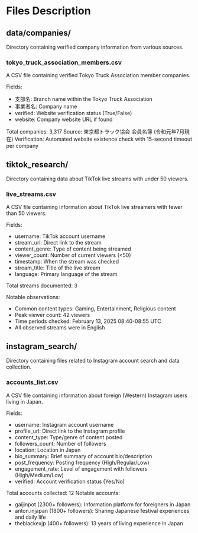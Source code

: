 # Files Description

## data/companies/
Directory containing verified company information from various sources.

### tokyo_truck_association_members.csv
A CSV file containing verified Tokyo Truck Association member companies.

Fields:
- 支部名: Branch name within the Tokyo Truck Association
- 事業者名: Company name
- verified: Website verification status (True/False)
- website: Company website URL if found

Total companies: 3,317
Source: 東京都トラック協会 会員名簿 (令和元年7月現在)
Verification: Automated website existence check with 15-second timeout per company

## tiktok_research/
Directory containing data about TikTok live streams with under 50 viewers.

### live_streams.csv
A CSV file containing information about TikTok live streamers with fewer than 50 viewers.

Fields:
- username: TikTok account username
- stream_url: Direct link to the stream
- content_genre: Type of content being streamed
- viewer_count: Number of current viewers (<50)
- timestamp: When the stream was checked
- stream_title: Title of the live stream
- language: Primary language of the stream

Total streams documented: 3

Notable observations:
- Common content types: Gaming, Entertainment, Religious content
- Peak viewer count: 42 viewers
- Time periods checked: February 13, 2025 08:40-08:55 UTC
- All observed streams were in English

## instagram_search/
Directory containing files related to Instagram account search and data collection.

### accounts_list.csv
A CSV file containing information about foreign (Western) Instagram users living in Japan.

Fields:
- username: Instagram account username
- profile_url: Direct link to the Instagram profile
- content_type: Type/genre of content posted
- followers_count: Number of followers
- location: Location in Japan
- bio_summary: Brief summary of account bio/description
- post_frequency: Posting frequency (High/Regular/Low)
- engagement_rate: Level of engagement with followers (High/Medium/Low)
- verified: Account verification status (Yes/No)

Total accounts collected: 12
Notable accounts:
- gaijinpot (2300+ followers): Information platform for foreigners in Japan
- anton.injapan (1800+ followers): Sharing Japanese festival experiences and daily life
- theblackexjp (400+ followers): 13 years of living experience in Japan
